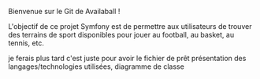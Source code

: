 Bienvenue sur le Git de Availaball !

L'objectif de ce projet Symfony est de permettre aux utilisateurs de trouver des terrains de sport disponibles pour jouer au football, au basket, au tennis, etc.


je ferais plus tard c'est juste pour avoir le fichier de prêt
présentation des langages/technologies utilisées, diagramme de classe